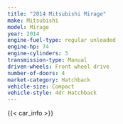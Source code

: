 ```yaml
---
title: "2014 Mitsubishi Mirage"
make: Mitsubishi
model: Mirage
year: 2014
engine-fuel-type: regular unleaded
engine-hp: 74
engine-cylinders: 3
transmission-type: Manual
driven-wheels: Front wheel drive
number-of-doors: 4
market-category: Hatchback
vehicle-size: Compact
vehicle-style: 4dr Hatchback
---
```


{{< car_info >}}
